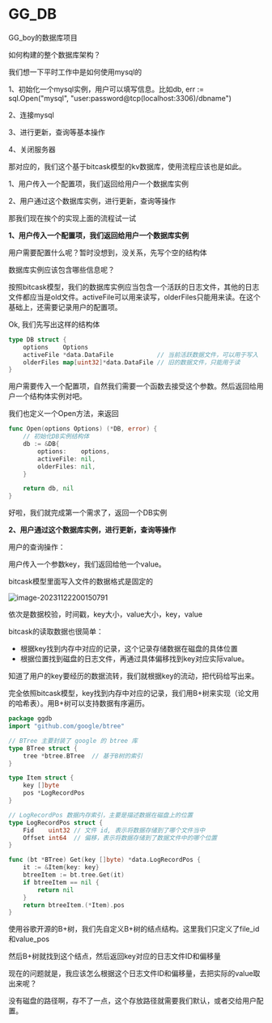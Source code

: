 # GG_DB
GG_boy的数据库项目



如何构建的整个数据库架构？

我们想一下平时工作中是如何使用mysql的

1、初始化一个mysql实例，用户可以填写信息。比如db, err := sql.Open("mysql", "user:password@tcp(localhost:3306)/dbname")

2、连接mysql

3、进行更新，查询等基本操作

4、关闭服务器



那对应的，我们这个基于bitcask模型的kv数据库，使用流程应该也是如此。

1、用户传入一个配置项，我们返回给用户一个数据库实例

2、用户通过这个数据库实例，进行更新，查询等操作



那我们现在挨个的实现上面的流程试一试

**1、用户传入一个配置项，我们返回给用户一个数据库实例**

用户需要配置什么呢？暂时没想到，没关系，先写个空的结构体

数据库实例应该包含哪些信息呢？

按照bitcask模型，我们的数据库实例应当包含一个活跃的日志文件，其他的日志文件都应当是old文件。activeFile可以用来读写，olderFiles只能用来读。在这个基础上，还需要记录用户的配置项。

Ok, 我们先写出这样的结构体

```go
type DB struct {
	options    Options
	activeFile *data.DataFile            // 当前活跃数据文件，可以用于写入
	olderFiles map[uint32]*data.DataFile // 旧的数据文件，只能用于读
}
```



用户需要传入一个配置项，自然我们需要一个函数去接受这个参数。然后返回给用户一个结构体实例对吧。

我们也定义一个Open方法，来返回

```go
func Open(options Options) (*DB, error) {
    // 初始化DB实例结构体
	db := &DB{
		options:    options,
        activeFile: nil, 
		olderFiles: nil,
	}

	return db, nil
}
```

好啦，我们就完成第一个需求了，返回一个DB实例



**2、用户通过这个数据库实例，进行更新，查询等操作**

用户的查询操作：

用户传入一个参数key，我们返回给他一个value。

bitcask模型里面写入文件的数据格式是固定的

![image-20231122200150791](C:\Users\宋宇航\AppData\Roaming\Typora\typora-user-images\image-20231122200150791.png)

依次是数据校验，时间戳，key大小，value大小，key，value

bitcask的读取数据也很简单：

- 根据key找到内存中对应的记录，这个记录存储数据在磁盘的具体位置
- 根据位置找到磁盘的日志文件，再通过具体偏移找到key对应实际value。



知道了用户的key要经历的数据流转，我们就根据key的流动，把代码给写出来。

完全依照bitcask模型，key找到内存中对应的记录，我们用B+树来实现（论文用的哈希表）。用B+树可以支持数据有序遍历。

```go
package ggdb
import "github.com/google/btree"

// BTree 主要封装了 google 的 btree 库
type BTree struct {
	tree *btree.BTree  // 基于B树的索引
}

type Item struct {
	key []byte
	pos *LogRecordPos
}

// LogRecordPos 数据内存索引，主要是描述数据在磁盘上的位置
type LogRecordPos struct {
	Fid    uint32 // 文件 id, 表示将数据存储到了哪个文件当中
	Offset int64  // 偏移，表示将数据存储到了数据文件中的哪个位置
}

func (bt *BTree) Get(key []byte) *data.LogRecordPos {
	it := &Item{key: key}
	btreeItem := bt.tree.Get(it)
	if btreeItem == nil {
		return nil
	}
	return btreeItem.(*Item).pos
}
```

使用谷歌开源的B+树，我们先自定义B+树的结点结构。这里我们只定义了file_id和value_pos

然后B+树就找到这个结点，然后返回key对应的日志文件ID和偏移量

现在的问题就是，我应该怎么根据这个日志文件ID和偏移量，去把实际的value取出来呢？

没有磁盘的路径啊，存不了一点，这个存放路径就需要我们默认，或者交给用户配置。